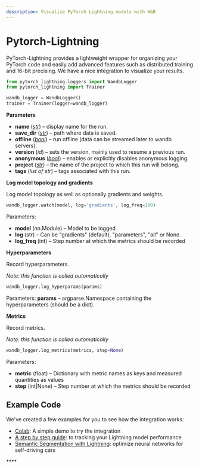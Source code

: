 ```yaml
---
description: Visualize PyTorch Lightning models with W&B
---
```


# Pytorch-Lightning

PyTorch-Lightning provides a lightweight wrapper for organizing your PyTorch code and easily add advanced features such as distributed training and 16-bit precising. We have a nice integration to visualize your results.

```python
from pytorch_lightning.loggers import WandbLogger
from pytorch_lightning import Trainer

wandb_logger = WandbLogger()
trainer = Trainer(logger=wandb_logger)
```

**Parameters**

* **name** \([_str_](https://docs.python.org/3/library/stdtypes.html#str)\) – display name for the run.
* **save\_dir** \([_str_](https://docs.python.org/3/library/stdtypes.html#str)\) – path where data is saved.
* **offline** \([_bool_](https://docs.python.org/3/library/functions.html#bool)\) – run offline \(data can be streamed later to wandb servers\).
* **version** \(_id_\) – sets the version, mainly used to resume a previous run.
* **anonymous** \([_bool_](https://docs.python.org/3/library/functions.html#bool)\) – enables or explicitly disables anonymous logging.
* **project** \([_str_](https://docs.python.org/3/library/stdtypes.html#str)\) – the name of the project to which this run will belong.
* **tags** \(_list of str_\) – tags associated with this run.

**Log model topology and gradients**

Log model topology as well as optionally gradients and weights.

```python
wandb_logger.watch(model, log='gradients', log_freq=100)
```

Parameters:

* **model** \(nn.Module\) – Model to be logged
* **log** \(str\) – Can be "gradients" \(default\), "parameters", "all" or None.
* **log\_freq** \(int\) – Step number at which the metrics should be recorded

**Hyperparameters**

Record hyperparameters.

_Note: this function is called automatically_

```python
wandb_logger.log_hyperparams(params)
```

Parameters: **params** – argparse.Namespace containing the hyperparameters \(should be a dict\).

**Metrics**

Record metrics.

_Note: this function is called automatically_

```python
wandb_logger.log_metrics(metrics, step=None)
```

Parameters:

* **metric** \(float\) – Dictionary with metric names as keys and measured quantities as values
* **step** \(int\|None\) – Step number at which the metrics should be recorded

## Example Code

We've created a few examples for you to see how the integration works:

* [Colab](https://colab.research.google.com/drive/1GHWwfzAsWx_Q1paw73hngAvA7-U9QHi-): A simple demo to try the integration
* [A step by step guide](https://app.wandb.ai/cayush/pytorchlightning/reports/Use-Pytorch-Lightning-with-Weights-%26-Biases--Vmlldzo2NjQ1Mw): to tracking your Lightning model performance
* [Semantic Segmentation with Lightning](https://app.wandb.ai/borisd13/lightning-kitti/reports/Lightning-Kitti--Vmlldzo3MTcyMw): optimize neural networks for self-driving cars

\*\*\*\*

